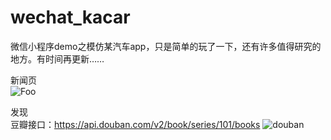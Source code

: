# wechat_kacar
微信小程序demo之模仿某汽车app，只是简单的玩了一下，还有许多值得研究的地方。有时间再更新…… 

新闻页 <br/>
 ![Foo](https://github.com/dnzhu/wechat_kacar/blob/master/imgs/news.png)

发现  <br/>
豆瓣接口：https://api.douban.com/v2/book/series/101/books
![douban](https://github.com/dnzhu/wechat_kacar/blob/master/imgs/discovery1.png)



